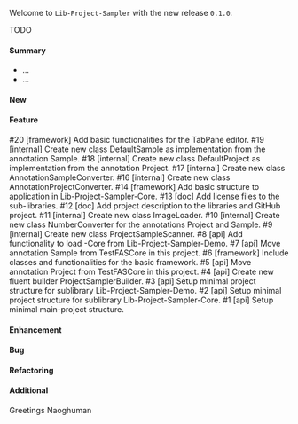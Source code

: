 Welcome to `Lib-Project-Sampler` with the new release `0.1.0`.

TODO



#### Summary
* ...
* ...



#### New



#### Feature
#20 [framework] Add basic functionalities for the TabPane editor.
#19 [internal] Create new class DefaultSample as implementation from the annotation Sample.
#18 [internal] Create new class DefaultProject as implementation from the annotation Project.
#17 [internal] Create new class AnnotationSampleConverter.
#16 [internal] Create new class AnnotationProjectConverter.
#14 [framework] Add basic structure to application in Lib-Project-Sampler-Core.
#13 [doc] Add license files to the sub-libraries.
#12 [doc] Add project description to the libraries and GitHub project.
#11 [internal] Create new class ImageLoader.
#10 [internal] Create new class NumberConverter for the annotations Project and Sample.
#9 [internal] Create new class ProjectSampleScanner.
#8 [api] Add functionality to load -Core from Lib-Project-Sampler-Demo.
#7 [api] Move annotation Sample from TestFASCore in this project.
#6 [framework] Include classes and functionalities for the basic framework.
#5 [api] Move annotation Project from TestFASCore in this project.
#4 [api] Create new fluent builder ProjectSamplerBuilder.
#3 [api] Setup minimal project structure for sublibrary Lib-Project-Sampler-Demo.
#2 [api] Setup minimal project structure for sublibrary Lib-Project-Sampler-Core.
#1 [api] Setup minimal main-project structure.



#### Enhancement



#### Bug



#### Refactoring



#### Additional



Greetings
Naoghuman



[//]: # (Issues which will be integrated in this release)



[//]: # (Links)
[Apache Log4j 2]:https://logging.apache.org/log4j/2.0/index.html
[JavaFX]:http://docs.oracle.com/javase/8/javase-clienttechnologies.htm
[Maven]:http://maven.apache.org/


